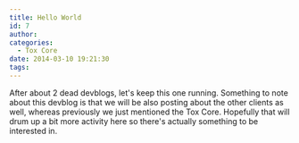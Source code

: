```yaml
---
title: Hello World
id: 7
author:
categories:
  - Tox Core
date: 2014-03-10 19:21:30
tags:
---
```


After about 2 dead devblogs, let's keep this one running. Something to note about this devblog is that we will be also posting about the other clients as well, whereas previously we just mentioned the Tox Core. Hopefully that will drum up a bit more activity here so there's actually something to be interested in.
